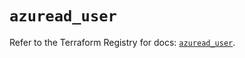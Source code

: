 # `azuread_user`

Refer to the Terraform Registry for docs: [`azuread_user`](https://registry.terraform.io/providers/hashicorp/azuread/3.2.0/docs/resources/user).
